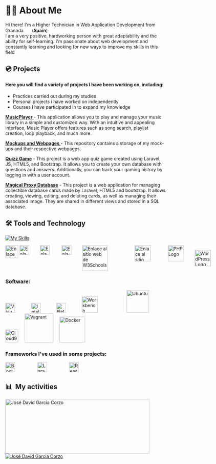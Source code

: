 <h1>👨‍🦲 About Me</h1>

Hi there! I'm a Higher Technician in Web Application Development from Granada. <img src="https://user-images.githubusercontent.com/108841509/227047690-8b8c901b-e00c-4de5-802f-5f74e0850d18.png" width="15"> (<b>Spain</b>)<br> 
I am a very positive, hardworking person with great adaptability and the ability for self-learning. 
I'm passionate about web development and constantly learning and looking for new ways to improve my skills in this field

<h2>💿 Projects</h2>

<h4>Here you will find a variety of projects I have been working on, including:</h4>
<ul>
<li>Practices carried out during my studies</li>
<li>Personal projects i have worked on independently</li>
<li>Courses I have participated in to expand my knowledge</li>
</ul>

<a href="https://github.com/ATOJ5/MusicPlayer"> <b>MusicPlayer</b> </a> - This application allows you to play and manage your music library in a simple and customized way. With an intuitive and appealing interface, Music Player offers features such as song search, playlist creation, loop playback, and much more.

<a href="https://github.com/jdgc5/Mockups-and-Webpages"> <b>Mockups and Webpages</b> </a> - This repository contains a storage of my mock-ups and their respective webpages.

<a href="https://github.com/jdgc5/QuizzGame"><b>Quizz Game</b></a> - This project is a web app quiz game created using Laravel, JS, HTML5, and Bootstrap. It allows you to create your own database with questions and answers. Additionally, you can track your gaming history by logging in with a user account.

<a href="https://github.com/jdgc5/MagicalProxyDatabase"><b>Magical Proxy Database</b></a> - This project is a web application for managing collectible database cards made by Laravel, HTML5 and bootstrap. It allows creating, viewing, editing, and deleting cards, as well as managing their associated image. They are shared in different views and stored in a SQL database.

<h2>🛠️ Tools and Technology</h2>

[![My Skills](https://skillicons.dev/icons?i=html,css,js,python,php,java,wordpress,c#)](.)
<div style="display: flex; justify-content: space-around;">
<a href="https://www.w3schools.com/html/default.asp"><img src="https://encrypted-tbn0.gstatic.com/images?q=tbn:ANd9GcQpngGRjYX1ca7qAADU3K6eGLj7ShQE3L2otdzfryl_Y9Ht2QRoQKYQbsXd36XIxMbYOw0&usqp=CAU" width="40" alt="Enlace al sitio web de W3Schools" title="https://www.w3schools.com/html/default.asp"></a> &nbsp; &nbsp;
<a href="https://www.w3schools.com/css"><img src="https://upload.wikimedia.org/wikipedia/commons/thumb/d/d5/CSS3_logo_and_wordmark.svg/1200px-CSS3_logo_and_wordmark.svg.png" width="30" style="margin-right: 30px;"  alt="Enlace al sitio web de W3Schools" title="https://www.w3schools.com/css/"></a> &nbsp; &nbsp;
<a href="https://www.w3schools.com/js/default.asp"><img src="https://encrypted-tbn0.gstatic.com/images?q=tbn:ANd9GcTab05l3ndGtZqyqxgTeOkmB7g2eDGyYrQp60gRu108tIEXOLQTl8tf9Jpx90UiNJEIv1Q&usqp=CAU" width="30" style="margin-right: 30px;"  alt="Enlace al sitio web de W3Schools" title="https://www.w3schools.com/js/default.asp"></a> &nbsp;&nbsp;
<a href="https://www.w3schools.com/java/default.asp"><img src="https://upload.wikimedia.org/wikipedia/en/thumb/3/30/Java_programming_language_logo.svg/1200px-Java_programming_language_logo.svg.png" width="30" style="margin-right: 30px;"  alt="Enlace al sitio web de W3Schools" title="https://www.w3schools.com/java/default.asp"></a> &nbsp; &nbsp;
<a href="https://www.w3schools.com/java/default.asp"><img src="https://upload.wikimedia.org/wikipedia/en/c/cc/JavaFX_Logo.png" width="80" style="margin-right: 80px;"  alt="Enlace al sitio web de W3Schools" title="https://www.w3schools.com/java/default.asp"></a> &nbsp; &nbsp;
<a href="https://www.w3schools.com/mysql/default.asp"><img src="https://upload.wikimedia.org/wikipedia/fr/thumb/6/62/MySQL.svg/1200px-MySQL.svg.png" width="50" style="margin-right: 50px;"  alt="Enlace al sitio web de W3Schools" title="https://www.w3schools.com/mysql/default.asp"></a> &nbsp;
<a href="https://www.php.net/"><img src="https://upload.wikimedia.org/wikipedia/commons/thumb/2/27/PHP-logo.svg/1200px-PHP-logo.svg.png" width="50" style="margin-right: 30px;" alt="PHP Logo" title="https://www.php.net/"></a> &nbsp;
<a href="https://wordpress.org/"><img src="https://s.w.org/style/images/about/WordPress-logotype-wmark.png" width="50" style="margin-top: 15px; margin-right: 30px;" alt="WordPress Logo" title="https://wordpress.org/"></a> &nbsp;

</div>

<h3>Software:</h3>
<a href="https://code.visualstudio.com/"><img src="https://upload.wikimedia.org/wikipedia/commons/thumb/9/9a/Visual_Studio_Code_1.35_icon.svg/2048px-Visual_Studio_Code_1.35_icon.svg.png" width="30" style="margin-right: 30px;"  alt="Visual Studio Code" title="https://code.visualstudio.com/"></a> &nbsp; &nbsp;
<a href="https://www.jetbrains.com/es-es/idea/"><img src="https://user-images.githubusercontent.com/108841509/227059016-6110a03b-3de0-4f12-b17a-289ca4da8536.png" width="30" style="margin-right: 30px;"  alt="IntelliJ" title="https://www.jetbrains.com/es-es/idea/"></a> &nbsp; &nbsp;
<a href="https://netbeans.apache.org/"><img src="https://upload.wikimedia.org/wikipedia/commons/thumb/9/98/Apache_NetBeans_Logo.svg/1200px-Apache_NetBeans_Logo.svg.png" width="30" style="margin-right: 30px;"  alt="NetBeans" title="https://netbeans.apache.org/"></a> &nbsp; &nbsp;
<a href="https://www.mysql.com/products/workbench/"><img src="https://user-images.githubusercontent.com/108841509/227059624-7a9591f1-4e2c-48fe-bd4d-56041b1e1dd9.png" width="50" style="margin-right: 70px;"  alt="Workbench" title="https://www.mysql.com/products/workbench/"></a> &nbsp; &nbsp;
<a href="https://ubuntu.com/"><img src="https://cdn.computerhoy.com/sites/navi.axelspringer.es/public/media/image/2014/02/31472-todo-ubuntu-que-es-que-podemos-esperar-este.jpg" width="70" style="margin-right:   0px;" alt="Ubuntu" title="Ubuntu"></a> &nbsp; &nbsp;
<a href="https://aws.amazon.com/cloud9/"><img src="https://upload.wikimedia.org/wikipedia/commons/f/f3/Cloud9_Logo.jpg" width="40" style="margin-right: 0px;" alt="Cloud9" title="Cloud9"></a> &nbsp; &nbsp;
<a href="https://www.vagrantup.com/"><img src="https://blog.ichasco.com/wp-content/uploads/2017/03/vagrant-logo.png" width="90" style="margin-right:   0px;" alt="Vagrant" title="Vagrant"></a> &nbsp; &nbsp;
<a href="https://www.docker.com/"><img src="https://d1.awsstatic.com/acs/characters/Logos/Docker-Logo_Horizontel_279x131.b8a5c41e56b77706656d61080f6a0217a3ba356d.png" width="80" alt="Docker" title="Docker"></a> &nbsp; &nbsp;


<h3>Frameworks I've used in some projects:</h3>
<a href="https://getbootstrap.com/"><img src="https://upload.wikimedia.org/wikipedia/commons/thumb/b/b2/Bootstrap_logo.svg/1200px-Bootstrap_logo.svg.png" width="30" style="margin-right: 50px;"  alt="Bootstrap" title="Bootstrap"></a> &nbsp; &nbsp;
<a href="https://laravel.com/"><img src="https://upload.wikimedia.org/wikipedia/commons/thumb/9/9a/Laravel.svg/1200px-Laravel.svg.png" width="30" style="margin-right: 50px;"  alt="Laravel" title="Laravel"></a> &nbsp; &nbsp;
<a href="https://reactjs.org/"><img src="https://upload.wikimedia.org/wikipedia/commons/thumb/a/a7/React-icon.svg/1280px-React-icon.svg.png" width="30" alt="React" title="React"></a> &nbsp; &nbsp;

<div>

  ## 📊 &nbsp;My activities
  <a href="https://github.com/jdgc5">
    <img width=450 height=170 align="center" alt="José David Garcia Corzo" src="https://github-readme-stats.vercel.app/api?username=jdgc5&theme=algolia&show_icons=true&bg_color=0D1117&hide_border=true&count_private=true" />
  </a>
  <a href="[https://github.com/jdgc5](https://github.com/jdgc5)">
    <img align="center" alt="José David Garcia Corzo" src="https://github-readme-stats.vercel.app/api/top-langs/?username=jdgc5&theme=algolia&layout=compact&bg_color=0D1117&hide_border=true&count_private=true" />
  </a>
<br>
  <br>
</div>


